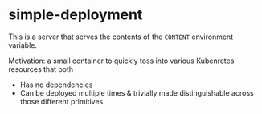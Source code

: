 # simple-deployment

This is a server that serves the contents of the `CONTENT` environment variable.

Motivation: a small container to quickly toss into various Kubenretes resources that both
* Has no dependencies
* Can be deployed multiple times & trivially made distinguishable across those different primitives
